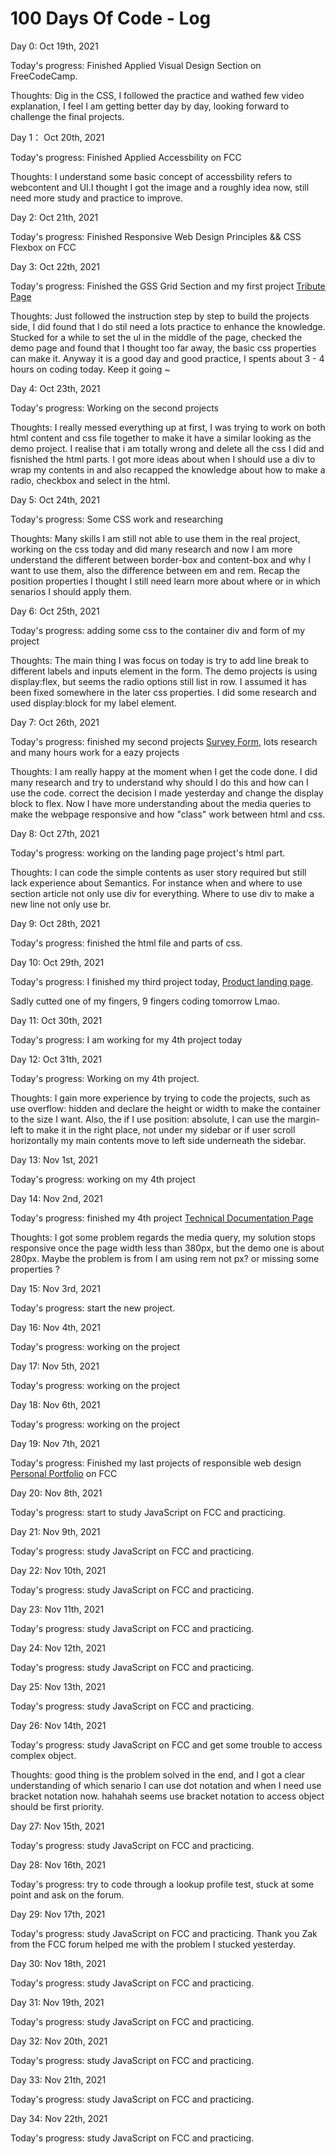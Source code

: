 # 100 Days Of Code - Log

Day 0: Oct 19th, 2021 

Today's progress: Finished Applied Visual Design Section on FreeCodeCamp.

Thoughts: Dig in the CSS, I followed the practice and wathed few video explanation, I feel I am getting better day by day, looking forward to challenge the final projects.  

Day 1： Oct 20th, 2021

Today's progress: Finished Applied Accessbility on FCC

Thoughts: I understand some basic concept of accessbility refers to webcontent and UI.I thought I got the image and a roughly idea now, still need more study and practice to improve. 

Day 2: Oct 21th, 2021

Today's progress: Finished Responsive Web Design Principles && CSS Flexbox on FCC

Day 3: Oct 22th, 2021

Today's progress: Finished the GSS Grid Section and my first project [Tribute Page](https://codepen.io/seanlau1994/full/GRvNvPe)

Thoughts: Just followed the instruction step by step to build the projects side, I did found that I do stil need a lots practice to enhance the knowledge. Stucked for a while to set the ul in the middle of the page, checked the demo page and found that I thought too far away, the basic css properties can make it. Anyway it is a good day and good practice, I spents about 3 - 4 hours on coding today. Keep it going ~

Day 4: Oct 23th, 2021

Today's progress: Working on the second projects 

Thoughts: I really messed everything up at first, I was trying to work on both html content and css file together to make it have a similar looking as the demo project. I realise that i am totally wrong and delete all the css I did and fisnished the html parts. I got more ideas about when I should use a div to wrap my contents in and also recapped the knowledge about how to make a radio, checkbox and select in the html.

Day 5: Oct 24th, 2021

Today's progress: Some CSS work and researching

Thoughts: Many skills I am still not able to use them in the real project, working on the css today and did many research and now I am more understand the different between border-box and content-box and why I want to use them, also the difference between em and rem. Recap the position properties I thought I still need learn more about where or in which senarios I should apply them. 

Day 6: Oct 25th, 2021

Today's progress: adding some css to the container div and form of my project

Thoughts: The main thing I was focus on today is try to add line break to different labels and inputs element in the form. The demo projects is using display:flex, but seems the radio options still list in row. I assumed it has been fixed somewhere in the later css properties. I did some research and used display:block for my label element. 

Day 7: Oct 26th, 2021

Today's progress: finished my second projects [Survey Form](https://codepen.io/seanlau1994/pen/Badpypq?editors=1100), lots research and many hours work for a eazy projects

Thoughts: I am really happy at the moment when I get the code done. I did many research and try to understand why should I do this and how can I use the code. 
correct the decision I made yesterday and change the display block to flex. Now I have more understanding about the media queries to make the webpage responsive and how "class" work between html and css. 

Day 8: Oct 27th, 2021

Today's progress: working on the landing page project's html part.

Thoughts: I can code the simple contents as user story required but still lack experience about Semantics. For instance when and where to use section article not only use div for everything. Where to use div to make a new line not only use br. 

Day 9: Oct 28th, 2021

Today's progress: finished the html file and parts of css. 

Day 10: Oct 29th, 2021 

Today's progress: I finished my third project today, [Product landing page](https://codepen.io/seanlau1994/pen/dyzWjjB). 

Sadly cutted one of my fingers, 9 fingers coding tomorrow Lmao. 

Day 11: Oct 30th, 2021

Today's progress: I am working for my 4th project today 

Day 12: Oct 31th, 2021

Today's progress: Working on my 4th project. 

Thoughts: I gain more experience by trying to code the projects, such as use overflow: hidden and declare the height or width to make the container to the size I want. Also, the if I use position: absolute, I can use the margin-left to make it in the right place, not under my sidebar or if user scroll horizontally my main contents move to left side underneath the sidebar.  

Day 13: Nov 1st, 2021

Today's progress: working on my 4th project

Day 14: Nov 2nd, 2021

Today's progress: finished my 4th project [Technical Documentation Page](https://codepen.io/seanlau1994/pen/eYEExda?editors=1100)

Thoughts: I got some problem regards the media query, my solution stops responsive once the page width less than 380px, but the demo one is about 280px. Maybe the problem is from I am using rem not px? or missing some properties ?

Day 15: Nov 3rd, 2021

Today's progress: start the new project. 

Day 16: Nov 4th, 2021

Today's progress: working on the project

Day 17: Nov 5th, 2021

Today's progress: working on the project

Day 18: Nov 6th, 2021

Today's progress: working on the project

Day 19: Nov 7th, 2021

Today's progress: Finished my last projects of responsible web design [Personal Portfolio](https://codepen.io/seanlau1994/pen/YzxEozN?editors=1100) on FCC 

Day 20: Nov 8th, 2021

Today's progress: start to study JavaScript on FCC and practicing. 

Day 21: Nov 9th, 2021

Today's progress: study JavaScript on FCC and practicing. 

Day 22: Nov 10th, 2021

Today's progress: study JavaScript on FCC and practicing.

Day 23: Nov 11th, 2021

Today's progress: study JavaScript on FCC and practicing.

Day 24: Nov 12th, 2021

Today's progress: study JavaScript on FCC and practicing.

Day 25: Nov 13th, 2021

Today's progress: study JavaScript on FCC and practicing.

Day 26: Nov 14th, 2021

Today's progress: study JavaScript on FCC and get some trouble to access complex object.

Thoughts: good thing is the problem solved in the end, and I got a clear understanding of which senario I can use dot notation and when I need use bracket notation now. hahahah seems use bracket notation to access object should be first priority.

Day 27: Nov 15th, 2021

Today's progress: study JavaScript on FCC and practicing.

Day 28: Nov 16th, 2021

Today's progress: try to code through a lookup profile test, stuck at some point and ask on the forum. 

Day 29: Nov 17th, 2021

Today's progress: study JavaScript on FCC and practicing. Thank you Zak from the FCC forum helped me with the problem I stucked yesterday. 


Day 30: Nov 18th, 2021

Today's progress: study JavaScript on FCC and practicing. 

Day 31: Nov 19th, 2021

Today's progress: study JavaScript on FCC and practicing.

Day 32: Nov 20th, 2021

Today's progress: study JavaScript on FCC and practicing.

Day 33: Nov 21th, 2021

Today's progress: study JavaScript on FCC and practicing.

Day 34: Nov 22th, 2021

Today's progress: study JavaScript on FCC and practicing.

